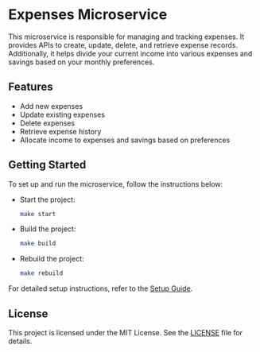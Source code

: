 # Expenses Microservice

This microservice is responsible for managing and tracking expenses. It provides APIs to create, update, delete, and retrieve expense records. Additionally, it helps divide your current income into various expenses and savings based on your monthly preferences.

## Features
- Add new expenses
- Update existing expenses
- Delete expenses
- Retrieve expense history
- Allocate income to expenses and savings based on preferences

## Getting Started
To set up and run the microservice, follow the instructions below:

- Start the project:
    ```bash
    make start
    ```

- Build the project:
    ```bash
    make build
    ```

- Rebuild the project:
    ```bash
    make rebuild
    ```

For detailed setup instructions, refer to the [Setup Guide](./SETUP.md).

## License
This project is licensed under the MIT License. See the [LICENSE](./LICENSE) file for details.